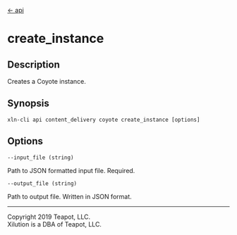 [<- api](../../../api/index.md)

# create_instance

## Description

Creates a Coyote instance.

## Synopsis

```
xln-cli api content_delivery coyote create_instance [options]
```

## Options

`--input_file (string)`

Path to JSON formatted input file. Required.

`--output_file (string)`

Path to output file. Written in JSON format.

---
Copyright 2019 Teapot, LLC.  
Xilution is a DBA of Teapot, LLC.
